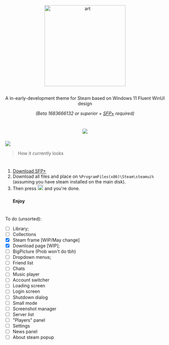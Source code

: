 <div align="center">
  <img height="256" alt="art" src="https://github.com/Hexality/Fluenty/assets/17398632/c23da243-3024-4ee9-a763-d6bf00dcada6">
  <h2></h2>
<p>A in-early-development theme for Steam based on Windows 11 Fluent WinUI design</p>
  <p><i>(Beta 1683666132 or superior + <a href="https://github.com/PhantomGamers/SFP/releases">SFP+</a> required)</i></p>
  <div align="center">
  <h1></h1>
  <a href="https://ko-fi.com/U7U71X5BN"><img src="https://ko-fi.com/img/githubbutton_sm.svg"></a>
  </div>
  <div align="left" width="480">
    <div height="20"><h3/></div>
    <img src="https://github.com/Hexality/Fluenty/assets/17398632/921f6d53-66c6-415c-abfd-a1fcd3bcd8f5">
    <blockquote><p>How it currently looks</p></blockquote>
  </div>
</div>
<h3> </h3>
<h1> </h1>
<h3> </h3>
<div align="center">
  <ol align="left">
    <li><a href="https://github.com/PhantomGamers/SFP/releases">Download SFP+</a></li>
    <li>Download all files and place on <code>%ProgramFiles(x86)\Steam\steamui%</code> (assuming you have steam installed on the main disk).</li>
    <li>Then press <img height="18" src="https://github.com/Hexality/Fluenty/assets/17398632/0bba1334-321a-4785-83de-bf4688d130f6"> and you're done.</li>
    <h3></h3>
    <b>Enjoy</b>
  </ol>
</div>
<h3> </h3>
<h1> </h1>
<h3> </h3>

To do (unsorted):
- [ ] Library;
- [ ] Collections
- [x] Steam frame [WIP/May change]
- [x] Download page [WIP];
- [ ] BigPicture (Prob won't do tbh)
- [ ] Dropdown menus;
- [ ] Friend list
- [ ] Chats
- [ ] Music player
- [ ] Account switcher
- [ ] Loading screen
- [ ] Login screen
- [ ] Shutdown dialog
- [ ] Small mode
- [ ] Screenshot manager
- [ ] Server list
- [ ] "Players" panel
- [ ] Settings
- [ ] News panel
- [ ] About steam popup
